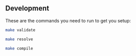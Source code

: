 ## Development
These are the commands you need to run to get you setup:

```bash
make validate
```

```bash
make resolve
```

```bash
make compile
```

